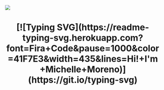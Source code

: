 <img aligh="right" src="https://visitor-badge.laobi.icu/badge?page_id=MichelleFMB.MichelleFMB" />

<h1 align="center">
  [![Typing SVG](https://readme-typing-svg.herokuapp.com?font=Fira+Code&pause=1000&color=41F7E3&width=435&lines=Hi!+I'm+Michelle+Moreno)](https://git.io/typing-svg)
</h1>
